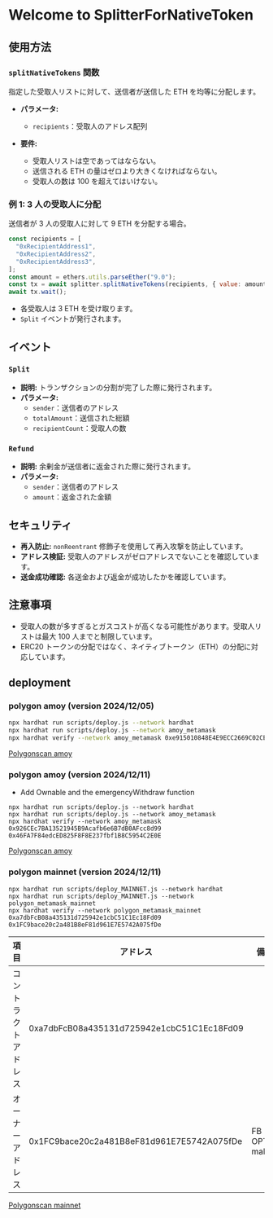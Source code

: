 # Welcome to SplitterForNativeToken

## 使用方法

### `splitNativeTokens` 関数

指定した受取人リストに対して、送信者が送信した ETH を均等に分配します。

- **パラメータ:**

  - `recipients`：受取人のアドレス配列

- **要件:**
  - 受取人リストは空であってはならない。
  - 送信される ETH の量はゼロより大きくなければならない。
  - 受取人の数は 100 を超えてはいけない。

### 例 1: 3 人の受取人に分配

送信者が 3 人の受取人に対して 9 ETH を分配する場合。

```javascript
const recipients = [
  "0xRecipientAddress1",
  "0xRecipientAddress2",
  "0xRecipientAddress3",
];
const amount = ethers.utils.parseEther("9.0");
const tx = await splitter.splitNativeTokens(recipients, { value: amount });
await tx.wait();
```

- 各受取人は 3 ETH を受け取ります。
- `Split` イベントが発行されます。

## イベント

### `Split`

- **説明:** トランザクションの分割が完了した際に発行されます。
- **パラメータ:**
  - `sender`：送信者のアドレス
  - `totalAmount`：送信された総額
  - `recipientCount`：受取人の数

### `Refund`

- **説明:** 余剰金が送信者に返金された際に発行されます。
- **パラメータ:**
  - `sender`：送信者のアドレス
  - `amount`：返金された金額

## セキュリティ

- **再入防止:** `nonReentrant` 修飾子を使用して再入攻撃を防止しています。
- **アドレス検証:** 受取人のアドレスがゼロアドレスでないことを確認しています。
- **送金成功確認:** 各送金および返金が成功したかを確認しています。

## 注意事項

- 受取人の数が多すぎるとガスコストが高くなる可能性があります。受取人リストは最大 100 人までと制限しています。
- ERC20 トークンの分配ではなく、ネイティブトークン（ETH）の分配に対応しています。

## deployment

### polygon amoy (version 2024/12/05)

```bash
npx hardhat run scripts/deploy.js --network hardhat
npx hardhat run scripts/deploy.js --network amoy_metamask
npx hardhat verify --network amoy_metamask 0xe915010848E4E9ECC2669C02CE887A170e55406e
```

[Polygonscan amoy](https://amoy.polygonscan.com/address/0xe915010848E4E9ECC2669C02CE887A170e55406e)

### polygon amoy (version 2024/12/11)

- Add Ownable and the emergencyWithdraw function

```
npx hardhat run scripts/deploy.js --network hardhat
npx hardhat run scripts/deploy.js --network amoy_metamask
npx hardhat verify --network amoy_metamask 0x926CEc7BA13521945B9Acafb6e6B7dB0AFcc8d99 0x46FA7F84edcED825F8F8E237fbf1B8C5954C2E0E
```

[Polygonscan amoy](https://amoy.polygonscan.com/address/0x926CEc7BA13521945B9Acafb6e6B7dB0AFcc8d99)

### polygon mainnet (version 2024/12/11)

```
npx hardhat run scripts/deploy_MAINNET.js --network hardhat
npx hardhat run scripts/deploy_MAINNET.js --network polygon_metamask_mainnet
npx hardhat verify --network polygon_metamask_mainnet 0xa7dbFcB08a435131d725942e1cbC51C1Ec18Fd09 0x1FC9bace20c2a481B8eF81d961E7E5742A075fDe
```

| 項目                 | アドレス                                   | 備考          |
| -------------------- | ------------------------------------------ | ------------- |
| コントラクトアドレス | 0xa7dbFcB08a435131d725942e1cbC51C1Ec18Fd09 |               |
| オーナーアドレス     | 0x1FC9bace20c2a481B8eF81d961E7E5742A075fDe | FB OPT mahiro |

[Polygonscan mainnet](https://polygonscan.com/address/0xa7dbFcB08a435131d725942e1cbC51C1Ec18Fd09)
